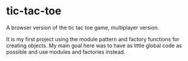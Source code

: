 # tic-tac-toe
A browser version of the tic tac toe game, multiplayer version.

It is my first project using the module pattern and factory functions for creating objects. 
My main goal here was to have as little global code as possible and use modules and factories 
instead.